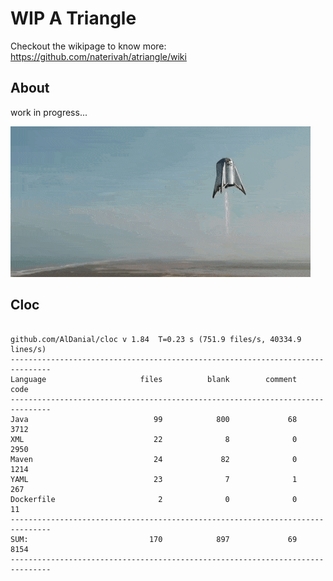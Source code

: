 # WIP A Triangle

  Checkout the wikipage to know more: https://github.com/naterivah/atriangle/wiki

  ## About
  work in progress...

  ![Screenshot](./docs/starhopper.gif?raw=true?style=center)

  ## Cloc 
 ``` 
 
github.com/AlDanial/cloc v 1.84  T=0.23 s (751.9 files/s, 40334.9 lines/s)
-------------------------------------------------------------------------------
Language                     files          blank        comment           code
-------------------------------------------------------------------------------
Java                            99            800             68           3712
XML                             22              8              0           2950
Maven                           24             82              0           1214
YAML                            23              7              1            267
Dockerfile                       2              0              0             11
-------------------------------------------------------------------------------
SUM:                           170            897             69           8154
------------------------------------------------------------------------------- 
 ```
